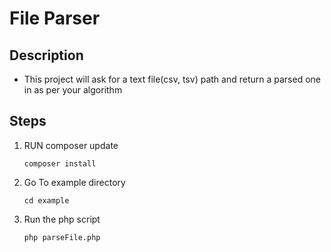 # File Parser

## Description
 - This project will ask for a text file(csv, tsv) path and return a parsed one in as per your algorithm

## Steps
  1. RUN composer update
      ```
      composer install
      ```
  2. Go To example directory
      ```
      cd example
      ```
  3. Run the php script
      ```
      php parseFile.php
      ```